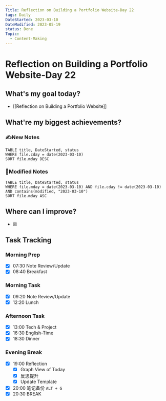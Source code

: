 ```yaml
---
Title: Reflection on Building a Portfolio Website-Day 22
tags: Daily
DateStarted: 2023-03-10
DateModified: 2023-05-19
status: Done
Topic:
  - Content-Making
---
```


# Reflection on Building a Portfolio Website-Day 22

## What's my goal today?

- [[Reflection on Building a Portfolio Website]]

## What're my biggest achievements?

### ✍️New Notes

```dataview
TABLE title, DateStarted, status
WHERE file.cday = date(2023-03-10)
SORT file.mday DESC
```

### 📝Modified Notes

```dataview
TABLE title, DateStarted, status
WHERE file.mday = date(2023-03-10) AND file.cday != date(2023-03-10) AND contains(modified, "2023-03-10")
SORT file.mday ASC
```

## Where can I improve?

- [x]

## Task Tracking

### Morning Prep

- [x] 07:30 Note Review/Update
- [x] 08:40 Breakfast

### Morning Task

- [x] 09:20 Note Review/Update
- [x] 12:20 Lunch

### Afternoon Task

- [x] 13:00 Tech & Project
- [x] 16:30 English-Time
- [x] 18:30 Dinner

### Evening Break

- [x] 19:00 Reflection
  - [x] Graph View of Today
  - [x] 反思提升
  - [x] Update Template
- [x] 20:00 笔记备份 `ALT + G`
- [x] 20:30 BREAK
